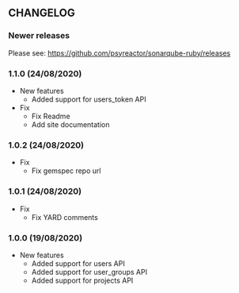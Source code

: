 ## CHANGELOG

### Newer releases

Please see: https://github.com/psyreactor/sonarqube-ruby/releases

### 1.1.0 (24/08/2020)

- New features
  * Added support for users_token API
- Fix
  * Fix Readme
  * Add site documentation

### 1.0.2 (24/08/2020)

- Fix
  * Fix gemspec repo url

### 1.0.1 (24/08/2020)

- Fix
  * Fix YARD comments

### 1.0.0 (19/08/2020)

- New features
  * Added support for users API
  * Added support for user_groups API
  * Added support for projects API

 